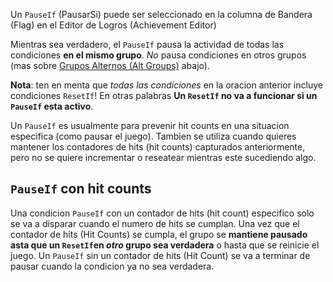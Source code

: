 Un `PauseIf` (PausarSi) puede ser seleccionado en la columna de Bandera (Flag) en el Editor de Logros (Achievement Editor)

Mientras sea verdadero, el `PauseIf` pausa la actividad de todas las condiciones **en el mismo grupo**. _No_ pausa condiciones en otros grupos (mas sobre [Grupos Alternos (Alt Groups)](/es/developer-docs/alt-groups.html) abajo).

**Nota**: ten en menta que _todas las condiciones_ en la oracion anterior incluye condiciones `ResetIf`! En otras palabras **Un `ResetIf` no va a funcionar si un `PauseIf` esta activo**.

Un `PauseIf` es usualmente para prevenir hit counts en una situacion especifica (como pausar el juego). Tambien se utiliza cuando quieres mantener los contadores de hits (hit counts) capturados anteriormente, pero no se quiere incrementar o reseatear mientras este sucediendo algo.

## `PauseIf` con hit counts

Una condicion `PauseIf` con un contador de hits (hit count) especifico solo se va a disparar cuando el numero de hits se cumplan. Una vez que el contador de hits (Hit Counts) se cumpla, el grupo se **mantiene pausado asta que un `ResetIf`en _otro_ grupo sea verdadera** o hasta que se reinicie el juego. Un `PauseIf` sin un contador de hits (Hit Count) se va a terminar de pausar cuando la condicion ya no sea verdadera.
